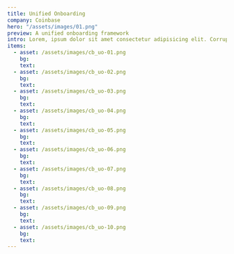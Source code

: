 ```yaml
---
title: Unified Onboarding
company: Coinbase
hero: "/assets/images/01.png"
preview: A unified onboarding framework
intro: Lorem, ipsum dolor sit amet consectetur adipisicing elit. Corrupti laudantium quidem ex repellendus! Exercitationem possimus neque soluta animi cupiditate suscipit.
items:
  - asset: /assets/images/cb_uo-01.png
    bg:
    text:
  - asset: /assets/images/cb_uo-02.png
    bg:
    text:
  - asset: /assets/images/cb_uo-03.png
    bg:
    text:
  - asset: /assets/images/cb_uo-04.png
    bg:
    text:
  - asset: /assets/images/cb_uo-05.png
    bg:
    text:
  - asset: /assets/images/cb_uo-06.png
    bg:
    text:
  - asset: /assets/images/cb_uo-07.png
    bg:
    text:
  - asset: /assets/images/cb_uo-08.png
    bg:
    text:
  - asset: /assets/images/cb_uo-09.png
    bg:
    text:
  - asset: /assets/images/cb_uo-10.png
    bg:
    text:
---
```

